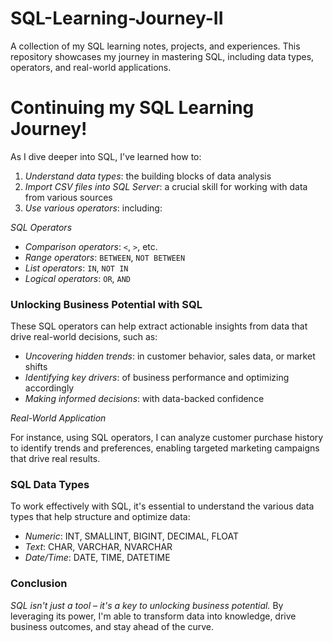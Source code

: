 # SQL-Learning-Journey-II
A collection of my SQL learning notes, projects, and experiences. This repository showcases my journey in mastering SQL, including data types, operators, and real-world applications.

# Continuing my SQL Learning Journey!

As I dive deeper into SQL, I've learned how to:

1. *Understand data types*: the building blocks of data analysis
2. *Import CSV files into SQL Server*: a crucial skill for working with data from various sources
3. *Use various operators*: including:

*SQL Operators*
- *Comparison operators*: `<`, `>`, etc.
- *Range operators*: `BETWEEN`, `NOT BETWEEN`
- *List operators*: `IN`, `NOT IN`
- *Logical operators*: `OR`, `AND`

### Unlocking Business Potential with SQL
These SQL operators can help extract actionable insights from data that drive real-world decisions, such as:

- *Uncovering hidden trends*: in customer behavior, sales data, or market shifts
- *Identifying key drivers*: of business performance and optimizing accordingly
- *Making informed decisions*: with data-backed confidence

*Real-World Application*

For instance, using SQL operators, I can analyze customer purchase history to identify trends and preferences, enabling targeted marketing campaigns that drive real results.

### SQL Data Types
To work effectively with SQL, it's essential to understand the various data types that help structure and optimize data:

- *Numeric*: INT, SMALLINT, BIGINT, DECIMAL, FLOAT
- *Text*: CHAR, VARCHAR, NVARCHAR
- *Date/Time*: DATE, TIME, DATETIME

### Conclusion
*SQL isn't just a tool – it's a key to unlocking business potential.* By leveraging its power, I'm able to transform data into knowledge, drive business outcomes, and stay ahead of the curve.
